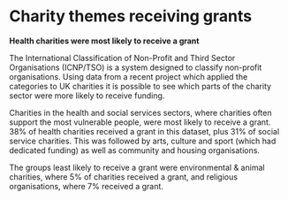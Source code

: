 # Charity themes receiving grants

**Health charities were most likely to receive a grant**

The International Classification of Non-Profit and Third Sector Organisations (ICNP/TSO) is a system designed to classify non-profit organisations. Using data from a recent project which applied the categories to UK charities it is possible to see which parts of the charity sector were more likely to receive funding.

Charities in the health and social services sectors, where charities often support the most vulnerable people, were most likely to receive a grant. 38% of health charities received a grant in this dataset, plus 31% of social service charities. This was followed by arts, culture and sport (which had dedicated funding) as well as community and housing organisations.

The groups least likely to receive a grant were environmental & animal charities, where 5% of charities received a grant, and religious organisations, where 7% received a grant.

<div class="flourish-embed flourish-chart" data-src="visualisation/7924856"></div>
